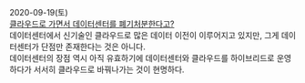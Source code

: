 2020-09-19(토)  
[클라우드로 가면서 데이터센터를 폐기처분한다고?](https://www.boannews.com/media/view.asp?idx=91297)  
데이터센터에서 신기술인 클라우드로 많은 데이터 이전이 이루어지고 있지만, 그게 데이터센터가 단점만 존재한다는 것은 아니다.  
데이터센터의 장점 역시 아직 유효하기에 데이터센터와 클라우드를 하이브리드로 운영하다가 서서히 클라우드로 바꿔나가는 것이 현명하다.  
